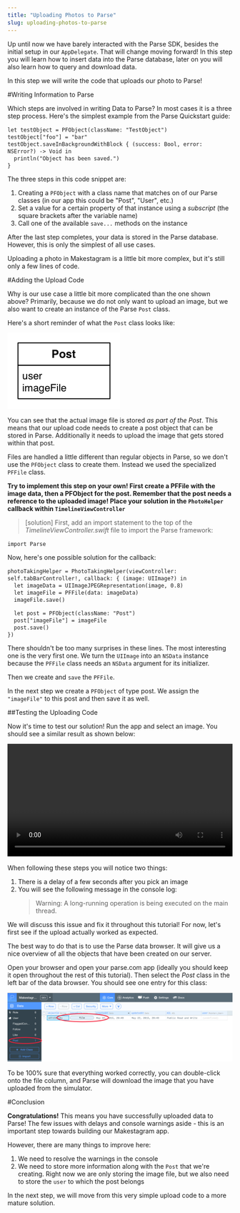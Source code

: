 ```yaml
---
title: "Uploading Photos to Parse"
slug: uploading-photos-to-parse
---
```


Up until now we have barely interacted with the Parse SDK, besides the initial setup in our `AppDelegate`. That will change moving forward! In this step you will learn how to insert data into the Parse database, later on you will also learn how to query and download data.

In this step we will write the code that uploads our photo to Parse!

#Writing Information to Parse

Which steps are involved in writing Data to Parse? In most cases it is a three step process. Here's the simplest example from the Parse Quickstart guide:

    let testObject = PFObject(className: "TestObject")
    testObject["foo"] = "bar"
    testObject.saveInBackgroundWithBlock { (success: Bool, error: NSError?) -> Void in
      println("Object has been saved.")
    }

The three steps in this code snippet are:

1. Creating a `PFObject` with a class name that matches on of our Parse classes (in our app this could be "Post", "User", etc.)
2. Set a value for a certain property of that instance using a *subscript* (the square brackets after the variable name)
3. Call one of the available `save...` methods on the instance

After the last step completes, your data is stored in the Parse database. However, this is only the simplest of all use cases.

Uploading a photo in Makestagram is a little bit more complex, but it's still only a few lines of code.

#Adding the Upload Code

Why is our use case a little bit more complicated than the one shown above? Primarily, because we do not only want to upload an image, but we also want to create an instance of the Parse `Post` class.

Here's a short reminder of what the `Post` class looks like:

![image](post_model.png)

You can see that the actual image file is stored _as part of the Post_. This means that our upload code needs to create a post object that can be stored in Parse. Additionally it needs to upload the image that gets stored within that post.

Files are handled a little different than regular objects in Parse, so we don't use the `PFObject` class to create them. Instead we used the specialized `PFFile` class.

**Try to implement this step on your own! First create a PFFile with the image data, then a PFObject for the post. Remember that the post needs a reference to the uploaded image! Place your solution in the `PhotoHelper` callback within `TimelineViewController`**

> [solution]
First, add an import statement to the top of the *TimelineViewController.swift* file to import the Parse framework:
>
    import Parse
>
Now, here's one possible solution for the callback:
>
    photoTakingHelper = PhotoTakingHelper(viewController: self.tabBarController!, callback: { (image: UIImage?) in
      let imageData = UIImageJPEGRepresentation(image, 0.8)
      let imageFile = PFFile(data: imageData)
      imageFile.save()
>
      let post = PFObject(className: "Post")
      post["imageFile"] = imageFile
      post.save()
    })

There shouldn't be too many surprises in these lines. The most interesting one is the very first one. We turn the `UIImage` into an `NSData` instance because the `PFFile` class needs an `NSData` argument for its initializer.

Then we create and `save` the `PFFile`.

In the next step we create a `PFObject` of type post. We assign the `"imageFile"` to this post and then save it as well.

##Testing the Uploading Code

Now it's time to test our solution! Run the app and select an image. You should see a similar result as shown below:

<video width="100%" controls>
  <source src="https://s3.amazonaws.com/mgwu-misc/SA2015/PhotoUpload_Working_small.mov" type="video/mp4">
</video>

When following these steps you will notice two things:

1. There is a delay of a few seconds after you pick an image
2. You will see the following message in the console log:
   > Warning: A long-running operation is being executed on the main thread.

We will discuss this issue and fix it throughout this tutorial! For now, let's first see if the upload actually worked as expected.

The best way to do that is to use the Parse data browser. It will give us a nice overview of all the objects that have been created on our server.

Open your browser and open your parse.com app (ideally you should keep it open throughout the rest of this tutorial). Then select the _Post_ class in the left bar of the data browser. You should see one entry for this class:

![image](uploaded_post.png)

To be 100% sure that everything worked correctly, you can double-click onto the file column, and Parse will download the image that you have uploaded from the simulator.

#Conclusion

**Congratulations!** This means you have successfully uploaded data to Parse! The few issues with delays and console warnings aside - this is an important step towards building our Makestagram app.

However, there are many things to improve here:

1. We need to resolve the warnings in the console
2. We need to store more information along with the `Post` that we're creating. Right now we are only storing the image file, but we also need to store the `user` to which the post belongs

In the next step, we will move from this very simple upload code to a more mature solution.
